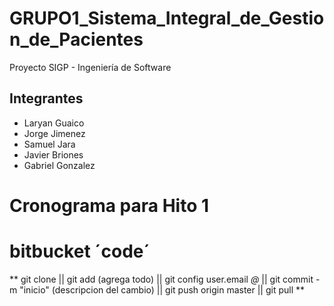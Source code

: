 # GRUPO1_Sistema_Integral_de_Gestion_de_Pacientes
Proyecto SIGP - Ingeniería de Software

## Integrantes 
- Laryan Guaico
- Jorge Jimenez
- Samuel Jara
- Javier Briones
- Gabriel Gonzalez

# Cronograma para Hito 1
# bitbucket ´code´
** git clone || git add (agrega todo) || git config user.email _@_ || git commit -m "inicio" (descripcion del cambio) || git push origin master || git pull **

